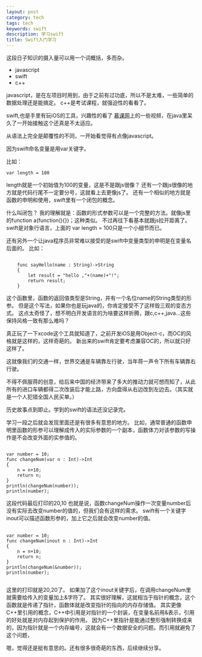 ```yaml
---
layout: post
category: tech
tags: tech
keywords: swift
description: 学习swift
title: Swift入门学习
---
```


这段日子知识的摄入量可以用一个词概括，多而杂。

* javascript
* swift
* c++

javascript，是在左项目时用到，由于之前有过功底，所以不是太难，一些简单的数据处理还是能搞定。
c++是考试课程，就强迫性的看看了。

swift,也是手里有玩iOS的工具，兴趣性的看了 [慕课网](http://www.imooc.com)上的一些视频，在java里呆久了一开始接触这个还真是不太适应。

从语法上完全是颠覆性的不同，一开始看觉得有点像javascript。

因为swift命名变量是用var关键字。

比如：
<pre><code>var length = 100</code></pre>
length就是一个初始值为100的变量，这是不是跟js很像？
还有一个跟js很像的地方就是代码行尾不一定要分号，这就看上去更像js了。
还有一个相似的地方就是函数的申明和使用，swift里有一个闭包的概念。

什么叫闭包？
我的理解就是：函数的形式参数可以是一个完整的方法。就像js里的function a(function(){})；这种类似。
不过再往下看基本就跟js拉开距离了。
swift是对象行语言，上面的 var length = 100只是一个小细节而已。

还有另外一个让java程序员非常难以接受的是swift中变量类型的申明是在变量名后面的。
比如：
<pre><code>
	func sayHello(name : String)->String
	{
    	let result = "hello ,"+(name)+"!";
    	return result;
	}
</code></pre>
这个函数里，函数的返回值类型是String，并有一个名位name的String类型的形参。
但是这个写法，如果你也是玩java的，你肯定接受不了这样毁三观的变态方式。
这点太奇怪了，想不明白开发语言的为啥要这样折腾，跟c,c++,java...这些保持风格一致有那么难吗？

真正玩了一下xcode这个工具就知道了，之前开发iOS是用Object-c，而OC的风格就是这样的，这样奇葩的。
新出来的swift肯定要考虑兼容OC的，所以就只好这样了。

这就像我们的交通一样，世界交通是车辆靠左行驶，当年蒋一声令下所有车辆靠右行驶。

不得不佩服蒋的创意，给后来中国的经济带来了多大的推动力就可想而知了，从此所有的进口车辆都得二次改装后才能上路，方向盘得从右边改到左边去。（其实就是一个人犯错全国人民买单。）

历史故事点到即止。学到的swift的语法还没记录完。

学习一段之后就会发现里面还是有很多有意思的地方。
比如，通常普通的函数申明里函数的形参可以理解成传入的实际参数的一个副本，函数体力对该参数的写操作是不会改变外面的实参值的。
<pre><code>
var number = 10;
func changeNum(var n : Int)->Int
{
    n = n+10;
    return n;
}
println(changeNum(number));
println(number);
</code></pre>
这段代码最后打印的20,10
也就是说，函数changeNum操作一次变量number后没有实际去改变number的值的，但我们会有这样的需求。
swift有一个关键字inout可以描述函数形参的，加上它之后就会改变number的值。
<pre>
	<code>
var number = 10;
func changeNum(inout n : Int)->Int
{
    n = n+10;
    return n;
}
println(changeNum(&number));
println(number);		
	</code>
</pre>
这里的打印就是20,20了。
如果加了这个inout关键字后，在调用changeNum里就需要给传入的变量加上&字符了。
其实很好理解，这就相当于指针的概念，这个函数就是传递了指针，函数体就是改变指针的指向的内存存储值。
其实更像C++里引用的概念，C++中引用是对指针的一个封装，在变量名前用&表示，引用的好处就是对内存起到保护的作用。
因为C++里指针是能通过整形强制转换成来的，因为指针就是一个内存编号，这就会有一个数据安全的问题。而引用就避免了这个问题，

嗯，觉得还是挺有意思的。还有很多很奇葩的东西，后续继续分享。